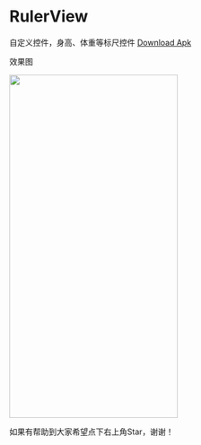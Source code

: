 # RulerView
自定义控件，身高、体重等标尺控件
<a href="https://github.com/hnsycsxhzcsh/RulerView/blob/master/myres/rulerview.apk">Download Apk</a>

效果图

<img src="https://github.com/hnsycsxhzcsh/RulerView/blob/master/myres/rulerview.gif" width="300" height="612">

如果有帮助到大家希望点下右上角Star，谢谢！

